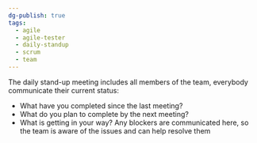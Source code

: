 ```yaml
---
dg-publish: true
tags:
  - agile
  - agile-tester
  - daily-standup
  - scrum
  - team
---
```

The daily stand-up meeting includes all members of the team, everybody communicate their current status:
- What have you completed since the last meeting? 
- What do you plan to complete by the next meeting? 
- What is getting in your way?
Any blockers are communicated here, so the team is aware of the issues and can help resolve them